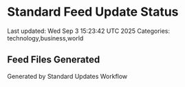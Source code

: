 # Standard Feed Update Status
Last updated: Wed Sep  3 15:23:42 UTC 2025
Categories: technology,business,world

## Feed Files Generated

Generated by Standard Updates Workflow
